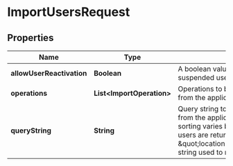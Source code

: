 

# ImportUsersRequest


## Properties

| Name | Type | Description | Notes |
|------------ | ------------- | ------------- | -------------|
|**allowUserReactivation** | **Boolean** | A boolean value to allow the reactivation of suspended users |  [optional] |
|**operations** | **List&lt;ImportOperation&gt;** | Operations to be performed on the user list returned from the application |  [optional] |
|**queryString** | **String** | Query string to filter and sort the user list returned from the application.  The supported filtering and sorting varies by application.  If no value is sent, all users are returned. **Example:** \&quot;location&#x3D;Chicago&amp;department&#x3D;IT\&quot;Query string used to retrieve users from service |  [optional] |



